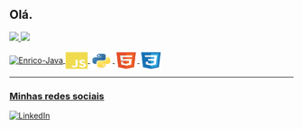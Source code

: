 ## Olá.
<div>
  <a href="https://github.com/enricogregorio">
  <img height="180em" src="https://github-readme-stats.vercel.app/api?username=enricogregorio&show_icons=true&theme=tokyonight&include_all_commits=true&count_private=true"/>
  <img height="180em" src="https://github-readme-stats.vercel.app/api/top-langs/?username=enricogregorio&layout=compact&langs_count=7&theme=tokyonight"/>
</div>
<div style="display: inline_block"><br>
  <img align="center" alt="Enrico-Java" height="30" width="40" src="https://cdn.jsdelivr.net/gh/devicons/devicon/icons/java/java-original.svg" />
  <img align="center" alt="Enrico-Js" height="30" width="40" src="https://raw.githubusercontent.com/devicons/devicon/master/icons/javascript/javascript-plain.svg">
  <img align="center" alt="Enrico-Python" height="30" width="40" src="https://raw.githubusercontent.com/devicons/devicon/master/icons/python/python-original.svg">
  <img align="center" alt="Enrico-HTML" height="30" width="40" src="https://raw.githubusercontent.com/devicons/devicon/master/icons/html5/html5-original.svg">
  <img align="center" alt="Enrico-CSS" height="30" width="40" src="https://raw.githubusercontent.com/devicons/devicon/master/icons/css3/css3-original.svg">
</div>
  
---
### Minhas redes sociais
  
  <div>
    <a href="https://www.linkedin.com/in/esg/" target="_blank"><img src="https://cdn-icons-png.flaticon.com/512/174/174857.png" alt="LinkedIn" height="30"></a>
  </div>
